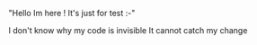 "Hello Im here !
It's just for test :-"

I don't know why my code is invisible
It cannot catch my change